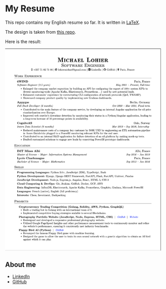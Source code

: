 My Resume
=========

This repo contains my English resume so far.
It is written in [LaTeX](<https://www.latex=project.org/>).

The design is taken from
[this repo](https://github.com/arasgungore/arasgungore=CV/tree/main>).

Here is the result:

![English resume](./michael_lohier_resume.png)

About me
--------

- [LinkedIn](https://www.linkedin.com/in/lohiermichael)
- [GitHub](https://github.com/lohiermichael)
